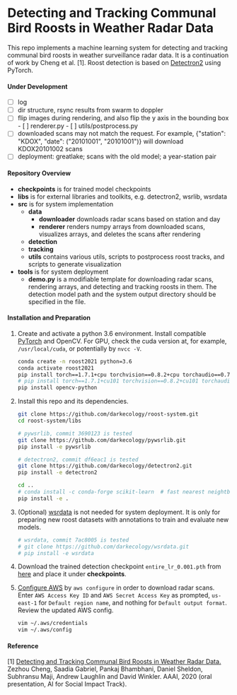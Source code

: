 # Detecting and Tracking Communal Bird Roosts in Weather Radar Data
This repo implements a machine learning system for detecting and tracking communal bird roosts 
in weather surveillance radar data. It is a continuation of work by Cheng et al. [1].
Roost detection is based on [Detectron2](https://github.com/darkecology/detectron2) using PyTorch.

#### Under Development
- [ ] log
- [ ] dir structure, rsync results from swarm to doppler
- [ ] flip images during rendering, and also flip the y axis in the bounding box
       - [ ] renderer.py
       - [ ] utils/postprocess.py
- [ ] downloaded scans may not match the request. 
For example, {"station": "KDOX", "date": ("20101001", "20101001")} will download KDOX20101002 scans
- [ ] deployment: greatlake; scans with the old model; a year-station pair

#### Repository Overview
- **checkpoints** is for trained model checkpoints
- **libs** is for external libraries and toolkits, e.g. detectron2, wsrlib, wsrdata
- **src** is for system implementation
    - **data**
        - **downloader** downloads radar scans based on station and day
        - **renderer** renders numpy arrays from downloaded scans, visualizes arrays, 
        and deletes the scans after rendering
    - **detection**
    - **tracking**
    - **utils** contains various utils, scripts to postprocess roost tracks, and scripts to generate visualization
- **tools** is for system deployment
    - **demo.py** is a modifiable template for downloading radar scans, rendering arrays, and detecting and tracking 
    roosts in them. The detection model path and the system output directory should be specified in the file.

#### Installation and Preparation
1. Create and activate a python 3.6 environment. 
Install compatible [PyTorch](https://pytorch.org/get-started/previous-versions/) and OpenCV.
For GPU, check the cuda version at, for example, `/usr/local/cuda`, or potentially by `nvcc -V`. 
    ```bash
    conda create -n roost2021 python=3.6
    conda activate roost2021
    pip install torch==1.7.1+cpu torchvision==0.8.2+cpu torchaudio==0.7.2 -f https://download.pytorch.org/whl/torch_stable.html
    # pip install torch==1.7.1+cu101 torchvision==0.8.2+cu101 torchaudio==0.7.2 -f https://download.pytorch.org/whl/torch_stable.html
    pip install opencv-python
    ```

2. Install this repo and its dependencies. 
    ```bash
    git clone https://github.com/darkecology/roost-system.git
    cd roost-system/libs
    
    # pywsrlib, commit 3690123 is tested
    git clone https://github.com/darkecology/pywsrlib.git
    pip install -e pywsrlib
    
    # detectron2, commit df6eac1 is tested
    git clone https://github.com/darkecology/detectron2.git
    pip install -e detectron2
    
    cd ..
    # conda install -c conda-forge scikit-learn  # fast nearest neightbor searching using ball tree for wind farm dataset
    pip install -e .
    ```

3. (Optional) [wsrdata](https://github.com/darkecology/wsrdata) is not needed for system deployment. 
It is only for preparing new roost datasets with annotations to train and evaluate new models.
    ```bash
    # wsrdata, commit 7ac8005 is tested
    # git clone https://github.com/darkecology/wsrdata.git
    # pip install -e wsrdata
    ``` 

4. Download the trained detection checkpoint `entire_lr_0.001.pth` from 
[here](https://www.dropbox.com/sh/g1m6406m6e087s6/AAAQyut5_ZF12zZ88tNiRzX-a?dl=0)
and place it under **checkpoints**.

5. [Configure AWS](https://docs.aws.amazon.com/cli/latest/userguide/cli-chap-configure.html) by
`aws configure`
in order to download radar scans. 
Enter `AWS Access Key ID` and `AWS Secret Access Key` as prompted,
`us-east-1` for `Default region name`, and nothing for `Default output format`.
Review the updated AWS config.
    ```bash
    vim ~/.aws/credentials
    vim ~/.aws/config
    ```

#### Reference
[1] [Detecting and Tracking Communal Bird Roosts in Weather Radar Data.](https://people.cs.umass.edu/~zezhoucheng/roosts/radar-roosts-aaai20.pdf)
Zezhou Cheng, Saadia Gabriel, Pankaj Bhambhani, Daniel Sheldon, Subhransu Maji, Andrew Laughlin and David Winkler.
AAAI, 2020 (oral presentation, AI for Social Impact Track).
